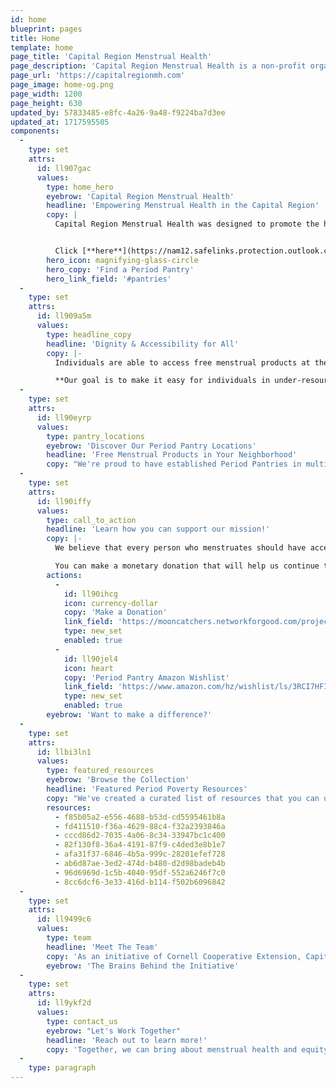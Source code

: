 ```yaml
---
id: home
blueprint: pages
title: Home
template: home
page_title: 'Capital Region Menstrual Health'
page_description: 'Capital Region Menstrual Health is a non-profit organization working to promote the health and well-being of individuals who menstruate in our community. Our mission is to increase period equity by providing access to menstrual hygiene products and education.'
page_url: 'https://capitalregionmh.com'
page_image: home-og.png
page_width: 1200
page_height: 630
updated_by: 57833485-e8fc-4a26-9a48-f9224ba7d3ee
updated_at: 1717595505
components:
  -
    type: set
    attrs:
      id: ll907gac
      values:
        type: home_hero
        eyebrow: 'Capital Region Menstrual Health'
        headline: 'Empowering Menstrual Health in the Capital Region'
        copy: |
          Capital Region Menstrual Health was designed to promote the health and well-being of individuals who menstruate in our community. As of June 1st, 2024, [**The MoonCatcher Project**](https://nam12.safelinks.protection.outlook.com/?url=https%3A%2F%2Fwww.mooncatcher.org%2Fperiod-pantries&data=05%7C02%7Cadr99%40cornell.edu%7Cda07579d597b4924d89208dc8562a81d%7C5d7e43661b9b45cf8e79b14b27df46e1%7C0%7C0%7C638531905965566111%7CUnknown%7CTWFpbGZsb3d8eyJWIjoiMC4wLjAwMDAiLCJQIjoiV2luMzIiLCJBTiI6Ik1haWwiLCJXVCI6Mn0%3D%7C0%7C%7C%7C&sdata=7mzL6OvfYbGqrfkOMEOQN7zo3ouv%2F8Cq4K8PbVAm%2FT4%3D&reserved=0) is now continuing CRMH's mission of increase period equity by providing access to menstrual hygiene products and education. 


          Click [**here**](https://nam12.safelinks.protection.outlook.com/?url=https%3A%2F%2Fwww.mooncatcher.org%2Fperiod-pantries&data=05%7C02%7Cadr99%40cornell.edu%7Cda07579d597b4924d89208dc8562a81d%7C5d7e43661b9b45cf8e79b14b27df46e1%7C0%7C0%7C638531905965566111%7CUnknown%7CTWFpbGZsb3d8eyJWIjoiMC4wLjAwMDAiLCJQIjoiV2luMzIiLCJBTiI6Ik1haWwiLCJXVCI6Mn0%3D%7C0%7C%7C%7C&sdata=7mzL6OvfYbGqrfkOMEOQN7zo3ouv%2F8Cq4K8PbVAm%2FT4%3D&reserved=0) to learn more about The MoonCatcher Project and their incredible work!
        hero_icon: magnifying-glass-circle
        hero_copy: 'Find a Period Pantry'
        hero_link_field: '#pantries'
  -
    type: set
    attrs:
      id: ll909a5m
      values:
        type: headline_copy
        headline: 'Dignity & Accessibility for All'
        copy: |-
          Individuals are able to access free menstrual products at their convenience via our Free Period Pantries. These small, outdoor, weather-protected containers offer a variety of period products in multiple sizes and absorbencies. These boxes are never locked and operate just like a Little Free Library or Little Food Pantry.

          **Our goal is to make it easy for individuals in under-resourced communities to access the period products they need, whenever they need them.**
  -
    type: set
    attrs:
      id: ll90eyrp
      values:
        type: pantry_locations
        eyebrow: 'Discover Our Period Pantry Locations'
        headline: 'Free Menstrual Products in Your Neighborhood'
        copy: "We're proud to have established Period Pantries in multiple locations across the Capital Region, making it convenient for individuals in need to access menstrual hygiene products. Each Period Pantry is stocked with a variety of essential products to ensure that everyone can find what they need."
  -
    type: set
    attrs:
      id: ll90iffy
      values:
        type: call_to_action
        headline: 'Learn how you can support our mission!'
        copy: |-
          We believe that every person who menstruates should have access to the products and resources they need to manage their period with dignity and comfort. That's why we're accepting donations of period products and monetary donations.

          You can make a monetary donation that will help us continue to expand our Period Pantry network and provide essential menstrual hygiene products to those in need. If you'd like to donate period products, please contact CRMH for more information on how to make a donation.
        actions:
          -
            id: ll90ihcg
            icon: currency-dollar
            copy: 'Make a Donation'
            link_field: 'https://mooncatchers.networkforgood.com/projects/227794-period-pantries-2024'
            type: new_set
            enabled: true
          -
            id: ll90jel4
            icon: heart
            copy: 'Period Pantry Amazon Wishlist'
            link_field: 'https://www.amazon.com/hz/wishlist/ls/3RCI7HFINZR1Z?ref_=wl_share'
            type: new_set
            enabled: true
        eyebrow: 'Want to make a difference?'
  -
    type: set
    attrs:
      id: llbi3ln1
      values:
        type: featured_resources
        eyebrow: 'Browse the Collection'
        headline: 'Featured Period Poverty Resources'
        copy: "We've created a curated list of resources that you can utilize to help educate yourself, and others including policy makers."
        resources:
          - f85b05a2-e556-4688-b53d-cd5595461b8a
          - fd411510-f36a-4629-88c4-f32a2393846a
          - cccd86d2-7035-4a06-8c34-33947bc1c400
          - 82f130f8-36a4-4191-87f9-c4ded3e8b1e7
          - afa31f37-6846-4b5a-999c-28201efef728
          - ab6d87ae-3ed2-474d-b480-d2d98badeb4b
          - 96d6969d-1c5b-4040-95df-552a6246f7c0
          - 8cc6dcf6-3e33-416d-b114-f502b6096842
  -
    type: set
    attrs:
      id: ll9499c6
      values:
        type: team
        headline: 'Meet The Team'
        copy: 'As an initiative of Cornell Cooperative Extension, Capital Region Menstrual Health (previously SMHC) works to promote the health and wellbeing of individuals who menstruate in our area. CRMH works to increase period equity by bringing period products directly into under-resourced communities through a network of established and trusted community-based organizations and our period pantries.'
        eyebrow: 'The Brains Behind the Initiative'
  -
    type: set
    attrs:
      id: ll9ykf2d
      values:
        type: contact_us
        eyebrow: "Let's Work Together"
        headline: 'Reach out to learn more!'
        copy: 'Together, we can bring about menstrual health and equity in the Capital Region. If you want to get in touch with us to learn more about the work we’re doing, or to learn how you can make a difference, you can submit the form below and someone from our team will get back to you.'
  -
    type: paragraph
---
```

